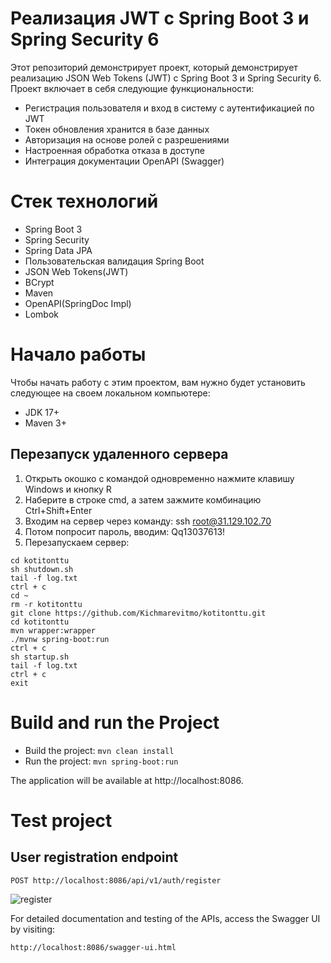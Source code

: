 # Реализация JWT с Spring Boot 3 и Spring Security 6

Этот репозиторий демонстрирует проект, который демонстрирует реализацию JSON Web Tokens (JWT) с Spring Boot 3 и Spring Security 6. Проект включает в себя следующие функциональности:

- Регистрация пользователя и вход в систему с аутентификацией по JWT
- Токен обновления хранится в базе данных
- Авторизация на основе ролей с разрешениями
- Настроенная обработка отказа в доступе
- Интеграция документации OpenAPI (Swagger)

# Стек технологий

- Spring Boot 3
- Spring Security
- Spring Data JPA
- Пользовательская валидация Spring Boot
- JSON Web Tokens(JWT)
- BCrypt
- Maven
- OpenAPI(SpringDoc Impl)
- Lombok

# Начало работы
Чтобы начать работу с этим проектом, вам нужно будет установить следующее на своем локальном компьютере:
- JDK 17+
- Maven 3+
## Перезапуск удаленного сервера
1. Открыть окошко с командой одновременно нажмите клавишу Windows и кнопку R
2. Наберите в строке cmd, а затем зажмите комбинацию Ctrl+Shift+Enter
3. Входим на сервер через команду: ssh root@31.129.102.70
4. Потом попросит пароль, вводим: Qq13037613!
5. Перезапускаем сервер:
```
cd kotitonttu
sh shutdown.sh
tail -f log.txt
ctrl + c
cd ~
rm -r kotitonttu
git clone https://github.com/Kichmarevitmo/kotitonttu.git
cd kotitonttu
mvn wrapper:wrapper
./mvnw spring-boot:run
ctrl + c
sh startup.sh
tail -f log.txt
ctrl + c
exit
```
# Build and run the Project
- Build the project: `mvn clean install`
- Run the project: `mvn spring-boot:run`

The application will be available at http://localhost:8086.

# Test project
## User registration endpoint

`POST http://localhost:8086/api/v1/auth/register`

![register](register.PNG)

For detailed documentation and testing of the APIs, access the Swagger UI by visiting:
```
http://localhost:8086/swagger-ui.html
```
